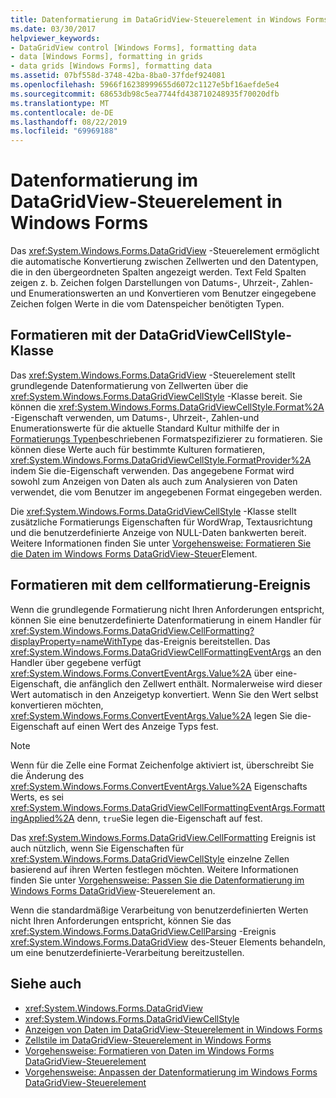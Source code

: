 ```yaml
---
title: Datenformatierung im DataGridView-Steuerelement in Windows Forms
ms.date: 03/30/2017
helpviewer_keywords:
- DataGridView control [Windows Forms], formatting data
- data [Windows Forms], formatting in grids
- data grids [Windows Forms], formatting data
ms.assetid: 07bf558d-3748-42ba-8ba0-37fdef924081
ms.openlocfilehash: 5966f16238999655d6072c1127e5bf16aefde5e4
ms.sourcegitcommit: 68653db98c5ea7744fd438710248935f70020dfb
ms.translationtype: MT
ms.contentlocale: de-DE
ms.lasthandoff: 08/22/2019
ms.locfileid: "69969188"
---
```

# <a name="data-formatting-in-the-windows-forms-datagridview-control"></a>Datenformatierung im DataGridView-Steuerelement in Windows Forms
Das <xref:System.Windows.Forms.DataGridView> -Steuerelement ermöglicht die automatische Konvertierung zwischen Zellwerten und den Datentypen, die in den übergeordneten Spalten angezeigt werden. Text Feld Spalten zeigen z. b. Zeichen folgen Darstellungen von Datums-, Uhrzeit-, Zahlen-und Enumerationswerten an und Konvertieren vom Benutzer eingegebene Zeichen folgen Werte in die vom Datenspeicher benötigten Typen.  
  
## <a name="formatting-with-the-datagridviewcellstyle-class"></a>Formatieren mit der DataGridViewCellStyle-Klasse  
 Das <xref:System.Windows.Forms.DataGridView> -Steuerelement stellt grundlegende Datenformatierung von Zellwerten über die <xref:System.Windows.Forms.DataGridViewCellStyle> -Klasse bereit. Sie können die <xref:System.Windows.Forms.DataGridViewCellStyle.Format%2A> -Eigenschaft verwenden, um Datums-, Uhrzeit-, Zahlen-und Enumerationswerte für die aktuelle Standard Kultur mithilfe der in [Formatierungs Typen](../../../standard/base-types/formatting-types.md)beschriebenen Formatspezifizierer zu formatieren. Sie können diese Werte auch für bestimmte Kulturen formatieren, <xref:System.Windows.Forms.DataGridViewCellStyle.FormatProvider%2A> indem Sie die-Eigenschaft verwenden. Das angegebene Format wird sowohl zum Anzeigen von Daten als auch zum Analysieren von Daten verwendet, die vom Benutzer im angegebenen Format eingegeben werden.  
  
 Die <xref:System.Windows.Forms.DataGridViewCellStyle> -Klasse stellt zusätzliche Formatierungs Eigenschaften für WordWrap, Textausrichtung und die benutzerdefinierte Anzeige von NULL-Daten bankwerten bereit. Weitere Informationen finden Sie unter [Vorgehensweise: Formatieren Sie die Daten im Windows Forms DataGridView-Steuer](how-to-format-data-in-the-windows-forms-datagridview-control.md)Element.  
  
## <a name="formatting-with-the-cellformatting-event"></a>Formatieren mit dem cellformatierung-Ereignis  
 Wenn die grundlegende Formatierung nicht Ihren Anforderungen entspricht, können Sie eine benutzerdefinierte Datenformatierung in einem Handler für <xref:System.Windows.Forms.DataGridView.CellFormatting?displayProperty=nameWithType> das-Ereignis bereitstellen. Das <xref:System.Windows.Forms.DataGridViewCellFormattingEventArgs> an den Handler über gegebene verfügt <xref:System.Windows.Forms.ConvertEventArgs.Value%2A> über eine-Eigenschaft, die anfänglich den Zellwert enthält. Normalerweise wird dieser Wert automatisch in den Anzeigetyp konvertiert. Wenn Sie den Wert selbst konvertieren möchten, <xref:System.Windows.Forms.ConvertEventArgs.Value%2A> legen Sie die-Eigenschaft auf einen Wert des Anzeige Typs fest.  
  
> [!NOTE]
> Wenn für die Zelle eine Format Zeichenfolge aktiviert ist, überschreibt Sie die Änderung des <xref:System.Windows.Forms.ConvertEventArgs.Value%2A> Eigenschafts Werts, es sei <xref:System.Windows.Forms.DataGridViewCellFormattingEventArgs.FormattingApplied%2A> denn, `true`Sie legen die-Eigenschaft auf fest.  
  
 Das <xref:System.Windows.Forms.DataGridView.CellFormatting> Ereignis ist auch nützlich, wenn Sie Eigenschaften für <xref:System.Windows.Forms.DataGridViewCellStyle> einzelne Zellen basierend auf ihren Werten festlegen möchten. Weitere Informationen finden Sie unter [Vorgehensweise: Passen Sie die Datenformatierung im Windows Forms DataGridView](how-to-customize-data-formatting-in-the-windows-forms-datagridview-control.md)-Steuerelement an.  
  
 Wenn die standardmäßige Verarbeitung von benutzerdefinierten Werten nicht Ihren Anforderungen entspricht, können Sie das <xref:System.Windows.Forms.DataGridView.CellParsing> -Ereignis <xref:System.Windows.Forms.DataGridView> des-Steuer Elements behandeln, um eine benutzerdefinierte-Verarbeitung bereitzustellen.  
  
## <a name="see-also"></a>Siehe auch

- <xref:System.Windows.Forms.DataGridView>
- <xref:System.Windows.Forms.DataGridViewCellStyle>
- [Anzeigen von Daten im DataGridView-Steuerelement in Windows Forms](displaying-data-in-the-windows-forms-datagridview-control.md)
- [Zellstile im DataGridView-Steuerelement in Windows Forms](cell-styles-in-the-windows-forms-datagridview-control.md)
- [Vorgehensweise: Formatieren von Daten im Windows Forms DataGridView-Steuerelement](how-to-format-data-in-the-windows-forms-datagridview-control.md)
- [Vorgehensweise: Anpassen der Datenformatierung im Windows Forms DataGridView-Steuerelement](how-to-customize-data-formatting-in-the-windows-forms-datagridview-control.md)
